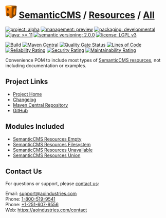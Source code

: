# [<img src="ao-logo.png" alt="AO Logo" width="35" height="40">](https://github.com/ao-apps) [SemanticCMS](https://github.com/ao-apps/semanticcms) / [Resources](https://github.com/ao-apps/semanticcms-resources) / [All](https://github.com/ao-apps/semanticcms-resources-all)

[![project: alpha](https://semanticcms.com/ao-badges/project-alpha.svg)](https://aoindustries.com/life-cycle#project-alpha)
[![management: preview](https://semanticcms.com/ao-badges/management-preview.svg)](https://aoindustries.com/life-cycle#management-preview)
[![packaging: developmental](https://semanticcms.com/ao-badges/packaging-developmental.svg)](https://aoindustries.com/life-cycle#packaging-developmental)  
[![java: &gt;= 11](https://semanticcms.com/ao-badges/java-11.svg)](https://docs.oracle.com/en/java/javase/11/)
[![semantic versioning: 2.0.0](https://semanticcms.com/ao-badges/semver-2.0.0.svg)](https://semver.org/spec/v2.0.0.html)
[![license: LGPL v3](https://semanticcms.com/ao-badges/license-lgpl-3.0.svg)](https://www.gnu.org/licenses/lgpl-3.0)

[![Build](https://github.com/ao-apps/semanticcms-resources-all/workflows/Build/badge.svg?branch=master)](https://github.com/ao-apps/semanticcms-resources-all/actions?query=workflow%3ABuild)
[![Maven Central](https://maven-badges.herokuapp.com/maven-central/com.semanticcms/semanticcms-resources-all/badge.svg)](https://maven-badges.herokuapp.com/maven-central/com.semanticcms/semanticcms-resources-all)
[![Quality Gate Status](https://sonarcloud.io/api/project_badges/measure?branch=master&project=com.semanticcms%3Asemanticcms-resources-all&metric=alert_status)](https://sonarcloud.io/dashboard?branch=master&id=com.semanticcms%3Asemanticcms-resources-all)
[![Lines of Code](https://sonarcloud.io/api/project_badges/measure?branch=master&project=com.semanticcms%3Asemanticcms-resources-all&metric=ncloc)](https://sonarcloud.io/component_measures?branch=master&id=com.semanticcms%3Asemanticcms-resources-all&metric=ncloc)  
[![Reliability Rating](https://sonarcloud.io/api/project_badges/measure?branch=master&project=com.semanticcms%3Asemanticcms-resources-all&metric=reliability_rating)](https://sonarcloud.io/component_measures?branch=master&id=com.semanticcms%3Asemanticcms-resources-all&metric=Reliability)
[![Security Rating](https://sonarcloud.io/api/project_badges/measure?branch=master&project=com.semanticcms%3Asemanticcms-resources-all&metric=security_rating)](https://sonarcloud.io/component_measures?branch=master&id=com.semanticcms%3Asemanticcms-resources-all&metric=Security)
[![Maintainability Rating](https://sonarcloud.io/api/project_badges/measure?branch=master&project=com.semanticcms%3Asemanticcms-resources-all&metric=sqale_rating)](https://sonarcloud.io/component_measures?branch=master&id=com.semanticcms%3Asemanticcms-resources-all&metric=Maintainability)

Convenience POM to include most types of [SemanticCMS resources](https://github.com/ao-apps/semanticcms-resources), not including documentation or examples.

## Project Links
* [Project Home](https://semanticcms.com/resources/all/)
* [Changelog](https://semanticcms.com/resources/all/changelog)
* [Maven Central Repository](https://central.sonatype.com/artifact/com.semanticcms/semanticcms-resources-all)
* [GitHub](https://github.com/ao-apps/semanticcms-resources-all)

## Modules Included
* [SemanticCMS Resources Empty](https://github.com/ao-apps/semanticcms-resources-empty)
* [SemanticCMS Resources Filesystem](https://github.com/ao-apps/semanticcms-resources-filesystem)
* [SemanticCMS Resources Unavailable](https://github.com/ao-apps/semanticcms-resources-unavailable)
* [SemanticCMS Resources Union](https://github.com/ao-apps/semanticcms-resources-union)

## Contact Us
For questions or support, please [contact us](https://aoindustries.com/contact):

Email: [support@aoindustries.com](mailto:support@aoindustries.com)  
Phone: [1-800-519-9541](tel:1-800-519-9541)  
Phone: [+1-251-607-9556](tel:+1-251-607-9556)  
Web: https://aoindustries.com/contact
